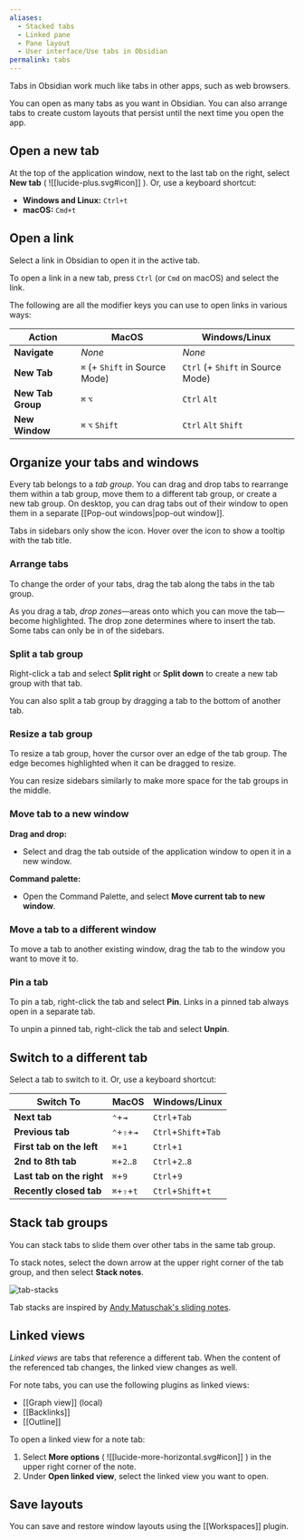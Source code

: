 ```yaml
---
aliases:
  - Stacked tabs
  - Linked pane
  - Pane layout
  - User interface/Use tabs in Obsidian
permalink: tabs
---
```

Tabs in Obsidian work much like tabs in other apps, such as web browsers.

You can open as many tabs as you want in Obsidian. You can also arrange tabs to create custom layouts that persist until the next time you open the app.

## Open a new tab

At the top of the application window, next to the last tab on the right, select **New tab** ( ![[lucide-plus.svg#icon]] ). Or, use a keyboard shortcut:

- **Windows and Linux:** `Ctrl+t`
- **macOS:** `Cmd+t`

## Open a link

Select a link in Obsidian to open it in the active tab.

To open a link in a new tab, press `Ctrl` (or `Cmd` on macOS) and select the link.

The following are all the modifier keys you can use to open links in various ways:

|Action|MacOS|Windows/Linux|
|---|---|---|
|**Navigate**|_None_|_None_|
|**New Tab**|`⌘` (+ `Shift` in Source Mode)|`Ctrl` (+ `Shift` in Source Mode)|
|**New Tab Group**|`⌘` `⌥`| `Ctrl` `Alt`|
|**New Window**|`⌘` `⌥` `Shift`|`Ctrl` `Alt` `Shift`|

## Organize your tabs and windows

Every tab belongs to a _tab group_. You can drag and drop tabs to rearrange them within a tab group, move them to a different tab group, or create a new tab group. On desktop, you can drag tabs out of their window to open them in a separate [[Pop-out windows|pop-out window]].

Tabs in sidebars only show the icon. Hover over the icon to show a tooltip with the tab title.

### Arrange tabs

To change the order of your tabs, drag the tab along the tabs in the tab group.

As you drag a tab, _drop zones_—areas onto which you can move the tab—become highlighted. The drop zone determines where to insert the tab. Some tabs can only be in of the sidebars.

### Split a tab group

Right-click a tab and select **Split right** or **Split down** to create a new tab group with that tab.

You can also split a tab group by dragging a tab to the bottom of another tab.

### Resize a tab group

To resize a tab group, hover the cursor over an edge of the tab group. The edge becomes highlighted when it can be dragged to resize.

You can resize sidebars similarly to make more space for the tab groups in the middle.

### Move tab to a new window

**Drag and drop:**

- Select and drag the tab outside of the application window to open it in a new window.

**Command palette:**

- Open the Command Palette, and select **Move current tab to new window**.

### Move a tab to a different window

To move a tab to another existing window, drag the tab to the window you want to move it to.

### Pin a tab

To pin a tab, right-click the tab and select **Pin**. Links in a pinned tab always open in a separate tab.

To unpin a pinned tab, right-click the tab and select **Unpin**.

## Switch to a different tab

Select a tab to switch to it. Or, use a keyboard shortcut:

| Switch To                 | MacOS            | Windows/Linux        |
|---------------------------|------------------|----------------------|
| **Next tab**              | `⌃`+`⇥`         | `Ctrl`+`Tab`         |
| **Previous tab**          | `⌃`+`⇧`+`⇥`    | `Ctrl`+`Shift`+`Tab` |
| **First tab on the left** | `⌘`+`1`          | `Ctrl`+`1`           |
| **2nd to 8th tab**        | `⌘`+`2`..`8`     | `Ctrl`+`2`..`8`      |
| **Last tab on the right** | `⌘`+`9`          | `Ctrl`+`9`           |
| **Recently closed tab**   | `⌘`+`⇧`+`t`     | `Ctrl`+`Shift`+`t`   |

## Stack tab groups

You can stack tabs to slide them over other tabs in the same tab group.

To stack notes, select the down arrow at the upper right corner of the tab group, and then select **Stack notes**.

![tab-stacks](https://user-images.githubusercontent.com/693981/188205363-0f24b2a5-3706-4a8c-b38b-7a66baa68ce6.gif)

Tab stacks are inspired by [Andy Matuschak's sliding notes](https://notes.andymatuschak.org/).

## Linked views

_Linked views_ are tabs that reference a different tab. When the content of the referenced tab changes, the linked view changes as well.

For note tabs, you can use the following plugins as linked views:

- [[Graph view]] (local)
- [[Backlinks]]
- [[Outline]]

To open a linked view for a note tab:

1. Select **More options** ( ![[lucide-more-horizontal.svg#icon]] ) in the upper right corner of the note.
2. Under **Open linked view**, select the linked view you want to open.

## Save layouts

You can save and restore window layouts using the [[Workspaces]] plugin.
